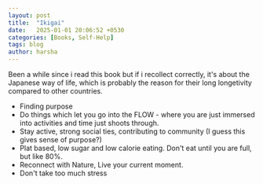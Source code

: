 ```yaml
---
layout: post
title:  "Ikigai"
date:   2025-01-01 20:06:52 +0530
categories: [Books, Self-Help]
tags: blog
author: harsha
---
```


Been a while since i read this book but if i recollect correctly, it's about the Japanese way of life, which is probably the reason for their long longetivity compared to other countries.

- Finding purpose
- Do things which let you go into the FLOW - where you are just immersed into activities and time just shoots through.
- Stay active, strong social ties, contributing to community (I guess this gives sense of purpose?)
- Plat based, low sugar and low calorie eating. Don't eat until you are full, but like 80%.
- Reconnect with Nature, Live your current moment.
- Don't take too much stress